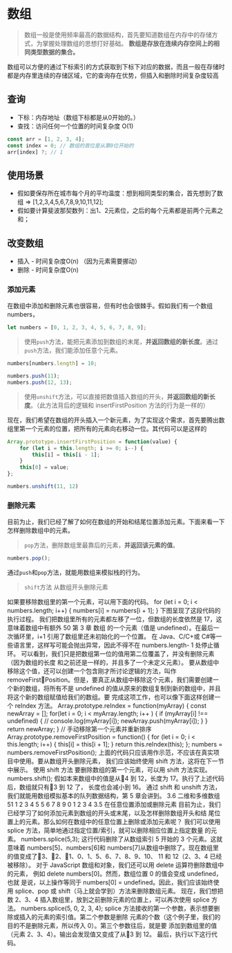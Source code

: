 # 数组

> 数组一般是使用频率最高的数据结构，首先要知道数组在内存中的存储方式，为掌握处理数组的思想打好基础。
> <b>数组是存放在连续内存空间上的相同类型数据的集合。</b>


数组可以方便的通过下标索引的方式获取到下标下对应的数据，而且一般在存储时都是内存里连续的存储区域，它的查询存在优势，但插入和删除时间复杂度较高

## 查询

* 下标：内存地址（数组下标都是从0开始的。）
* 查找：访问任何一个位置的时间复杂度 O(1)

```js
const arr = [1, 2, 3, 4];
const index = 0; // 数组的首位是从第0位开始的 
arr[index] ?; // 1
```

## 使用场景

* 假如要保存所在城市每个月的平均温度：想到相同类型的集合，首先想到了数组 => [1,2,3,4,5,6,7,8,9,10,11,12];
* 假如要计算斐波那契数列：出1、2元素位，之后的每个元素都是前两个元素之和；

## 改变数组

* 插入 - 时间复杂度O(n) （因为元素需要挪动）
* 删除 - 时间复杂度O(n)

### 添加元素

在数组中添加和删除元素也很容易，但有时也会很棘手。假如我们有一个数组 numbers，

```js
let numbers = [0, 1, 2, 3, 4, 5, 6, 7, 8, 9]; 
```

> 使用`push`方法，能把元素添加到数组的末尾，**并返回数组的新长度**。通过`push`方法，我们能添加任意个元素。

```js
numbers[numbers.length] = 10;

numbers.push(11); 
numbers.push(12, 13); 
```

> 使用`unshift`方法，可以直接把数值插入数组的开头，**并返回数组的新长度**。（此方法背后的逻辑和 insertFirstPosition 方法的行为是一样的）

现在，我们希望在数组的开头插入一个新元素，为了实现这个需求，首先要腾出数组里第一个元素的位置，把所有的元素向右移动一位。其代码可以是这样的

```js
Array.prototype.insertFirstPosition = function(value) { 
    for (let i = this.length; i >= 0; i--) { 
        this[i] = this[i - 1]; 
    } 
    this[0] = value; 
};

numbers.unshift(11, 12)
```

### 删除元素

目前为止，我们已经了解了如何在数组的开始和结尾位置添加元素。下面来看一下怎样删除数组中的元素。

> `pop`方法，删除数组里最靠后的元素，**并返回该元素的值**。

```js
numbers.pop(); 
```

通过`push`和`pop`方法，就能用数组来模拟栈的行为。


> `shift`方法 从数组开头删除元素
> 
如果要移除数组里的第一个元素，可以用下面的代码。
for (let i = 0; i < numbers.length; i++) { 
 numbers[i] = numbers[i + 1]; 
} 
下图呈现了这段代码的执行过程。
我们把数组里所有的元素都左移了一位，但数组的长度依然是 17，这意味着数组中有额外
50 第 3 章 数组
的一个元素（值是 undefined）。在最后一次循环里，i+1 引用了数组里还未初始化的一个位置。
在 Java、C/C+或 C#等一些语言里，这样写可能会抛出异常，因此不得不在 numbers.length- 1
处停止循环。
可以看到，我们只是把数组第一位的值用第二位覆盖了，并没有删除元素（因为数组的长度
和之前还是一样的，并且多了一个未定义元素）。
要从数组中移除这个值，还可以创建一个包含刚才所讨论逻辑的方法，叫作 removeFirst￾Position。但是，要真正从数组中移除这个元素，我们需要创建一个新的数组，将所有不是
undefined 的值从原来的数组复制到新的数组中，并且将这个新的数组赋值给我们的数组。要
完成这项工作，也可以像下面这样创建一个 reIndex 方法。
Array.prototype.reIndex = function(myArray) { 
 const newArray = []; 
 for(let i = 0; i < myArray.length; i++ ) { 
 if (myArray[i] !== undefined) { 
 // console.log(myArray[i]); 
 newArray.push(myArray[i]); 
 } 
 } 
 return newArray; 
} 
// 手动移除第一个元素并重新排序
Array.prototype.removeFirstPosition = function() { 
 for (let i = 0; i < this.length; i++) { 
 this[i] = this[i + 1]; 
 } 
 return this.reIndex(this); 
}; 
numbers = numbers.removeFirstPosition(); 
上面的代码只应该用作示范，不应该在真实项目中使用。要从数组开头删除元素，
我们应该始终使用 shift 方法，这将在下一节中展示。
使用 shift 方法
要删除数组的第一个元素，可以用 shift 方法实现。
numbers.shift(); 
假如本来数组中的值是从4 到 12，长度为 17。执行了上述代码后，数组就只有3 到 12 了，
长度也会减小到 16。
通过 shift 和 unshift 方法，我们就能用数组模拟基本的队列数据结构，第 5
章会讲到。
3.6 二维和多维数组 51 
1 
2 
3 
4
5 
5 
6
7 
8 
9 
0
1 
2
3 
4 
3.5 在任意位置添加或删除元素
目前为止，我们已经学习了如何添加元素到数组的开头或末尾，以及怎样删除数组开头和结
尾位置上的元素。那么如何在数组中的任意位置上删除或添加元素呢？
我们可以使用 splice 方法，简单地通过指定位置/索引，就可以删除相应位置上指定数量
的元素。
numbers.splice(5,3); 
这行代码删除了从数组索引 5 开始的 3 个元素。这就意味着 numbers[5]、numbers[6]和
numbers[7]从数组中删除了。现在数组里的值变成了3、2、1、0、1、5、6、7、8、9、10、
11 和 12（2、3、4 已经被移除）。
对于 JavaScript 数组和对象，我们还可以用 delete 运算符删除数组中的元素，
例如 delete numbers[0]。然而，数组位置 0 的值会变成 undefined，也就
是说，以上操作等同于 numbers[0] = undefined。因此，我们应该始终使用
splice、pop 或 shift（马上就会学到）方法来删除数组元素。
现在，我们想把数 2、3、4 插入数组里，放到之前删除元素的位置上，可以再次使用 splice
方法。
numbers.splice(5, 0, 2, 3, 4); 
splice 方法接收的第一个参数，表示想要删除或插入的元素的索引值。第二个参数是删除
元素的个数（这个例子里，我们的目的不是删除元素，所以传入 0）。第三个参数往后，就是要
添加到数组里的值（元素 2、3、4）。输出会发现值又变成了从3 到 12。
最后，执行以下这行代码。
